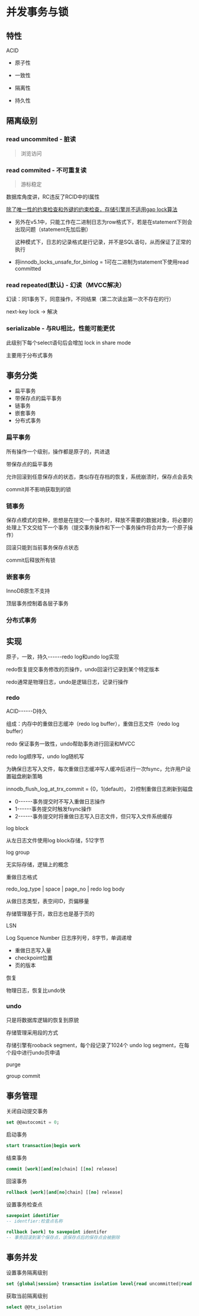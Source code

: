 # 并发事务与锁

## 特性

ACID

- 原子性

- 一致性

- 隔离性

- 持久性

## 隔离级别

### read uncommited - 脏读

> 浏览访问

### read commited - 不可重复读

> 游标稳定

数据库角度讲，RC违反了RCID中的I属性

<u>除了唯一性的约束检查和外键的约束检查，存储引擎并不适用gap lock算法</u>

- 另外在v5.1中，只能工作在二进制日志为row格式下，若是在statement下则会出现问题（statement先加后删）

    这种模式下，日志的记录格式是行记录，并不是SQL语句，从而保证了正常的执行

- 将innodb_locks_unsafe_for_binlog = 1可在二进制为statement下使用read committed

### read repeated(默认) - 幻读（MVCC解决）

幻读：同1事务下，同意操作，不同结果（第二次读出第一次不存在的行）

next-key lock -> 解决

### serializable - 与RU相比，性能可能更优

此级别下每个select语句后会增加 lock in share mode

主要用于分布式事务

## 事务分类

- 扁平事务
- 带保存点的扁平事务
- 链事务
- 嵌套事务
- 分布式事务

### 扁平事务

所有操作一个级别，操作都是原子的，共进退

带保存点的扁平事务

允许回滚到任意保存点的状态，类似存在存档的恢复，系统崩溃时，保存点会丢失

commit并不影响获取到的锁

### 链事务

保存点模式的变种，思想是在提交一个事务时，释放不需要的数据对象，将必要的处理上下文交给下一个事务（提交事务操作和下一个事务操作将合并为一个原子操作）

回滚只能到当前事务保存点状态

commit后释放所有锁

### 嵌套事务

InnoDB原生不支持

顶层事务控制着各层子事务

### 分布式事务

## 实现

原子，一致，持久------redo log和undo log实现

redo恢复提交事务修改的页操作，undo回滚行记录到某个特定版本

redo通常是物理日志，undo是逻辑日志，记录行操作

### redo

ACID------D持久

组成：内存中的重做日志缓冲（redo log buffer），重做日志文件（redo log buffer）

redo 保证事务一致性，undo帮助事务进行回滚和MVCC

redo log顺序写，undo log随机写

为确保日志写入文件，每次重做日志缓冲写人缓冲后进行一次fsync，允许用户设置磁盘刷新策略

innodb_flush_log_at_trx_commit = {0，1(default)， 2}控制重做日志刷新到磁盘

- 0------事务提交时不写入重做日志操作
- 1------事务提交时触发fsync操作
- 2------事务提交时将重做日志写入日志文件，但只写入文件系统缓存

log block

从左日志文件使用log block存储，512字节

log group

无实际存储，逻辑上的概念

重做日志格式

redo_log_type | space | page_no | redo log body

从做日志类型，表空间ID，页偏移量

存储管理基于页，故日志也是基于页的

LSN

Log Squence Number 日志序列号，8字节，单调递增

- 重做日志写入量
- checkpoint位置
- 页的版本

恢复

物理日志，恢复比undo快

### undo

只是将数据库逻辑的恢复到原貌

存储管理采用段的方式

存储引擎有rooback segment，每个段记录了1024个 undo log segment，在每个段中进行undo页申请

purge

group commit

## 事务管理

关闭自动提交事务

```sql
set @@autocomit = 0;
```

启动事务

```sql
start transaction|begin work
```

结束事务

```sql
commit [work][and[no]chain] [[no] release]
```

回滚事务

```sql
rollback [work][and[no]chain] [[no] release]
```

设置事务检查点

```sql
savepoint identifier
-- identfier:检查点名称

rollback [work] to savepoint identifer
-- 事务回滚到某个保存点，该保存点后的保存点会被删除
```

## 事务并发

设置事务隔离级别

```sql
set {global|session} transaction isolation level{read uncommitted|read committed|repeatable read|serializable}
```

获取当前隔离级别

```sql
select @@tx_isolation
```
